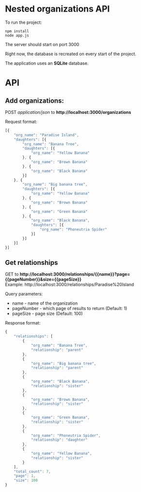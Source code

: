 # Nested organizations API

To run the project:

```
npm install
node app.js
```

The server should start on port 3000

Right now, the database is recreated on every start of the project.

The application uses an **SQLite** database.

# API

## Add organizations:

POST *application/json* to **http://localhost:3000/organizations**

Request format:
```javascript
[{
	"org_name": "Paradise Island",
	"daughters": [{
		"org_name": "Banana Tree",
		"daughters": [{
			"org_name": "Yellow Banana"
		}, {
			"org_name": "Brown Banana"
		}, {
			"org_name": "Black Banana"
		}]
	}, {
		"org_name": "Big banana tree",
		"daughters": [{
			"org_name": "Yellow Banana"
		}, {
			"org_name": "Brown Banana"
		}, {
			"org_name": "Green Banana"	
		}, {
			"org_name": "Black Banana",
			"daughters": [{
				"org_name": "Phoneutria Spider"
			}]
		}]
	}]
}]
```

## Get relationships

GET to **http://localhost:3000/relationships/{{name}}?page={{pageNumber}}&size={{pageSize}}**  
Example: http://localhost:3000/relationships/Paradise%20Island

Query parameters:
- name - name of the organization
- pageNumber - which page of results to return (Default: 1)
- pageSize - page size (Default: 100)

Response format:
```javascript
{
    "relationships": [
        {
            "org_name": "Banana Tree",
            "relationship": "parent"
        },
        {
            "org_name": "Big banana tree",
            "relationship": "parent"
        },
        {
            "org_name": "Black Banana",
            "relationship": "sister"
        },
        {
            "org_name": "Brown Banana",
            "relationship": "sister"
        },
        {
            "org_name": "Green Banana",
            "relationship": "sister"
        },
        {
            "org_name": "Phoneutria Spider",
            "relationship": "daughter"
        },
        {
            "org_name": "Yellow Banana",
            "relationship": "sister"
        }
    ],
    "total_count": 7,
    "page": 1,
    "size": 100
}
```
